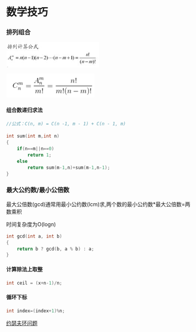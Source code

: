 # 数学技巧

### 排列组合

![](../.gitbook/assets/image%20%288%29.png)

![](../.gitbook/assets/image%20%2814%29.png)

#### 组合数递归求法

```cpp
//公式：C(n, m) = C(n -1, m - 1) + C(n - 1, m)

int sum(int m,int n)
{
	if(n==m||n==0)
		return 1;
	else
		return sum(m-1,n)+sum(m-1,n-1);
}
```

### 最大公约数/最小公倍数

最大公倍数\(gcd\)通常用最小公约数\(lcm\)求,两个数的最小公约数\*最大公倍数=两数乘积

时间复杂度为O\(logn\)

```cpp
int gcd(int a, int b)
{
    return b ? gcd(b, a % b) : a;
}

```

#### 计算除法上取整

```cpp
int ceil = (x+n-1)/n;
```

#### 循环下标

```cpp
int index=(index+1)%n;
```

[约瑟夫环问题](https://www.cnblogs.com/cmmdc/p/7216726.html)

